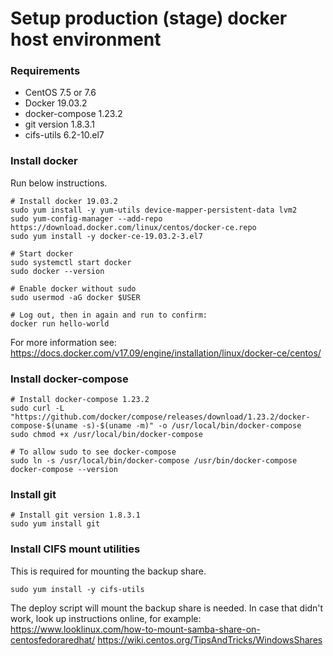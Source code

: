 # Setup production (stage) docker host environment  

### Requirements
- CentOS 7.5 or 7.6
- Docker 19.03.2
- docker-compose 1.23.2
- git version 1.8.3.1
- cifs-utils 6.2-10.el7 


### Install docker   
Run below instructions.
  
    # Install docker 19.03.2
    sudo yum install -y yum-utils device-mapper-persistent-data lvm2  
    sudo yum-config-manager --add-repo https://download.docker.com/linux/centos/docker-ce.repo  
    sudo yum install -y docker-ce-19.03.2-3.el7               
    
    # Start docker
    sudo systemctl start docker  
    sudo docker --version
    
    # Enable docker without sudo 
    sudo usermod -aG docker $USER  
    
    # Log out, then in again and run to confirm:  
    docker run hello-world  
    
For more information see: https://docs.docker.com/v17.09/engine/installation/linux/docker-ce/centos/

### Install docker-compose  

    # Install docker-compose 1.23.2  
    sudo curl -L "https://github.com/docker/compose/releases/download/1.23.2/docker-compose-$(uname -s)-$(uname -m)" -o /usr/local/bin/docker-compose  
    sudo chmod +x /usr/local/bin/docker-compose  
    
    # To allow sudo to see docker-compose  
    sudo ln -s /usr/local/bin/docker-compose /usr/bin/docker-compose  
    docker-compose --version  


### Install git 
    # Install git version 1.8.3.1
    sudo yum install git  


### Install CIFS mount utilities
This is required for mounting the backup share.
  
    sudo yum install -y cifs-utils
    
The deploy script will mount the backup share is needed. In case that didn't work, look up instructions online, for example:
https://www.looklinux.com/how-to-mount-samba-share-on-centosfedoraredhat/
https://wiki.centos.org/TipsAndTricks/WindowsShares

